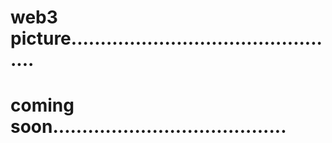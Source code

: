 # web3 picture...............................................
# coming soon........................................
